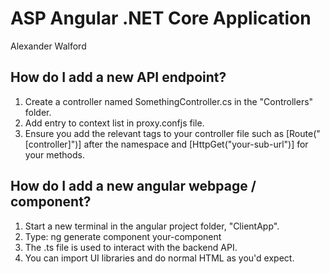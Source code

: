 # ASP Angular .NET Core Application
Alexander Walford

## How do I add a new API endpoint?
1) Create a controller named SomethingController.cs in the "Controllers" folder.
2) Add entry to context list in proxy.confjs file.
3) Ensure you add the relevant tags to your controller file such as [Route("[controller]")] after the namespace and [HttpGet("your-sub-url")] for your methods.


## How do I add a new angular webpage / component?
1) Start a new terminal in the angular project folder, "ClientApp".
2) Type: ng generate component your-component
3) The .ts file is used to interact with the backend API.
4) You can import UI libraries and do normal HTML as you'd expect.